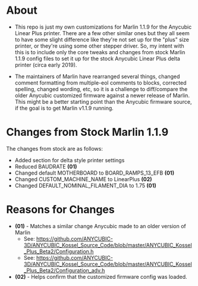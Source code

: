 # About
* This repo is just my own customizations for Marlin 1.1.9 for the Anycubic Linear Plus
printer.  There are a few other similar ones but they all seem to have some slight
difference like they're not set up for the "plus" size printer, or they're
using some other stepper driver.  So, my intent with this is to include only the
core tweaks and changes from stock Marlin 1.1.9 config files to set it up for
the stock Anycubic Linear Plus delta printer (circa early 2019).

* The maintainers of Marlin have rearranged several things, changed comment
formatting from multiple-eol comments to blocks, corrected spelling, changed wording,
etc, so it is a challenge to diff/compare the older Anycubic customized firmware
against a newer release of Marlin.  This might be a better starting point than
the Anycubic firmware source, if the goal is to get Marlin v1.1.9 running.

# Changes from Stock Marlin 1.1.9
The changes from stock are as follows:
* Added section for delta style printer settings
* Reduced BAUDRATE **(01)**
* Changed default MOTHERBOARD to BOARD_RAMPS_13_EFB **(01)**
* Changed CUSTOM_MACHINE_NAME to LinearPlus **(02)**
* Changed DEFAULT_NOMINAL_FILAMENT_DIA to 1.75 **(01)**


# Reasons for Changes
* **(01)** - Matches a similar change Anycubic made to an older version of Marlin
  * See: https://github.com/ANYCUBIC-3D/ANYCUBIC_Kossel_Source_Code/blob/master/ANYCUBIC_Kossel_Plus_Beta2/Configuration.h
  * See: https://github.com/ANYCUBIC-3D/ANYCUBIC_Kossel_Source_Code/blob/master/ANYCUBIC_Kossel_Plus_Beta2/Configuration_adv.h
* **(02)** - Helps confirm that the customized firmware config was loaded.
  